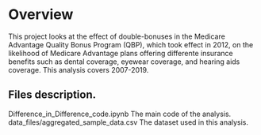 # Overview

This project looks at the effect of double-bonuses in the Medicare Advantage Quality Bonus Program (QBP), which took effect in 2012, on the likelihood of Medicare Advantage plans offering differente insurance benefits such as dental coverage, eyewear coverage, and hearing aids coverage. This analysis covers 2007-2019.

## Files description.

Difference_in_Difference_code.ipynb    The main code of the analysis.
data_files/aggregated_sample_data.csv   The dataset used in this analysis.

